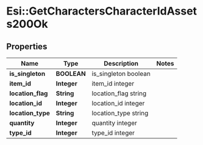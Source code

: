 # Esi::GetCharactersCharacterIdAssets200Ok

## Properties
Name | Type | Description | Notes
------------ | ------------- | ------------- | -------------
**is_singleton** | **BOOLEAN** | is_singleton boolean | 
**item_id** | **Integer** | item_id integer | 
**location_flag** | **String** | location_flag string | 
**location_id** | **Integer** | location_id integer | 
**location_type** | **String** | location_type string | 
**quantity** | **Integer** | quantity integer | 
**type_id** | **Integer** | type_id integer | 


